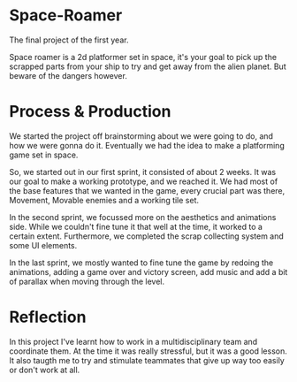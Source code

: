 # Space-Roamer

The final project of the first year.

Space roamer is a 2d platformer set in space, it's your goal to pick up the scrapped parts from your ship to try and get away from the alien planet. But beware of the dangers however.

# Process & Production

We started the project off brainstorming about we were going to do, and how we were gonna do it. Eventually we had the idea to make a platforming game set in space.

So, we started out in our first sprint, it consisted of about 2 weeks. It was our goal to make a working prototype, and we reached it. We had most of the base features that we wanted in the game, every crucial part was there, Movement, Movable enemies and a working tile set.

In the second sprint, we focussed more on the aesthetics and animations side. While we couldn't fine tune it that well at the time, it worked to a certain extent. Furthermore, we completed the scrap collecting system and some UI elements.

In the last sprint, we mostly wanted to fine tune the game by redoing the animations, adding a game over and victory screen, add music and add a bit of parallax when moving through the level.

# Reflection

In this project I've learnt how to work in a multidisciplinary team and coordinate them. At the time it was really stressful, but it was a good lesson. It also taugth me to try and stimulate teammates that give up way too easily or don't work at all. 

